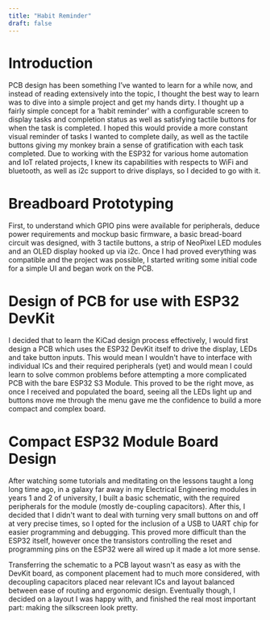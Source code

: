 ```yaml
---
title: "Habit Reminder"
draft: false
---
```

# Introduction
PCB design has been something I’ve wanted to learn for a while now, and instead of reading extensively into the topic, I thought the best way to learn was to dive into a simple project and get my hands dirty. I thought up a fairly simple concept for a ‘habit reminder' with a configurable screen to display tasks and completion status as well as satisfying tactile buttons for when the task is completed. I hoped this would provide a more constant visual reminder of tasks I wanted to complete daily, as well as the tactile buttons giving my monkey brain a sense of gratification with each task completed. Due to working with the ESP32 for various home automation and IoT related projects, I knew its capabilities with respects to WiFi and bluetooth, as well as i2c support to drive displays, so I decided to go with it.

# Breadboard Prototyping
First, to understand which GPIO pins were available for peripherals, deduce power requirements and mockup basic firmware, a basic bread-board circuit was designed, with 3 tactile buttons, a strip of NeoPixel LED modules and an OLED display hooked up via i2c. Once I had proved everything was compatible and the project was possible, I started writing some initial code for a simple UI and began work on the PCB.

# Design of PCB for use with ESP32 DevKit
I decided that to learn the KiCad design process effectively, I would first design a PCB which uses the ESP32 DevKit itself to drive the display, LEDs and take button inputs. This would mean I wouldn't have to interface with individual ICs and their required peripherals (yet) and would mean I could learn to solve common problems before attempting a more complicated PCB with the bare ESP32 S3 Module. This proved to be the right move, as once I received and populated the board, seeing all the LEDs light up and buttons move me through the menu gave me the confidence to build a more compact and complex board.

# Compact ESP32 Module Board Design
After watching some tutorials and meditating on the lessons taught a long long time ago, in a galaxy far away in my Electrical Engineering modules in years 1 and 2 of university, I built a basic schematic, with the required peripherals for the module (mostly de-coupling capacitors). After this, I decided that I didn't want to deal with turning very small buttons on and off at very precise times, so I opted for the inclusion of a USB to UART chip for easier programming and debugging. This proved more difficult than the ESP32 itself, however once the transistors controlling the reset and programming pins on the ESP32 were all wired up it made a lot more sense. 

Transferring the schematic to a PCB layout wasn't as easy as with the DevKit board, as component placement had to much more considered, with decoupling capacitors placed near relevant ICs and layout balanced between ease of routing and ergonomic design. Eventually though, I decided on a layout I was happy with, and finished the real most important part: making the silkscreen look pretty.
